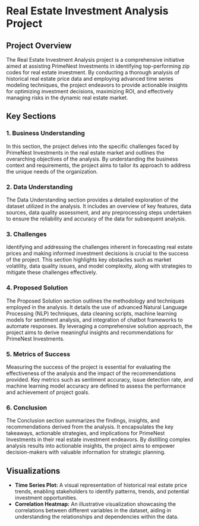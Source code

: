 # Real Estate Investment Analysis Project

## Project Overview
The Real Estate Investment Analysis project is a comprehensive initiative aimed at assisting PrimeNest Investments in identifying top-performing zip codes for real estate investment. By conducting a thorough analysis of historical real estate price data and employing advanced time series modeling techniques, the project endeavors to provide actionable insights for optimizing investment decisions, maximizing ROI, and effectively managing risks in the dynamic real estate market.

## Key Sections

### 1. Business Understanding
In this section, the project delves into the specific challenges faced by PrimeNest Investments in the real estate market and outlines the overarching objectives of the analysis. By understanding the business context and requirements, the project aims to tailor its approach to address the unique needs of the organization.

### 2. Data Understanding
The Data Understanding section provides a detailed exploration of the dataset utilized in the analysis. It includes an overview of key features, data sources, data quality assessment, and any preprocessing steps undertaken to ensure the reliability and accuracy of the data for subsequent analysis.

### 3. Challenges
Identifying and addressing the challenges inherent in forecasting real estate prices and making informed investment decisions is crucial to the success of the project. This section highlights key obstacles such as market volatility, data quality issues, and model complexity, along with strategies to mitigate these challenges effectively.

### 4. Proposed Solution
The Proposed Solution section outlines the methodology and techniques employed in the analysis. It details the use of advanced Natural Language Processing (NLP) techniques, data cleaning scripts, machine learning models for sentiment analysis, and integration of chatbot frameworks to automate responses. By leveraging a comprehensive solution approach, the project aims to derive meaningful insights and recommendations for PrimeNest Investments.

### 5. Metrics of Success
Measuring the success of the project is essential for evaluating the effectiveness of the analysis and the impact of the recommendations provided. Key metrics such as sentiment accuracy, issue detection rate, and machine learning model accuracy are defined to assess the performance and achievement of project goals.

### 6. Conclusion
The Conclusion section summarizes the findings, insights, and recommendations derived from the analysis. It encapsulates the key takeaways, actionable strategies, and implications for PrimeNest Investments in their real estate investment endeavors. By distilling complex analysis results into actionable insights, the project aims to empower decision-makers with valuable information for strategic planning.

## Visualizations
- **Time Series Plot:** A visual representation of historical real estate price trends, enabling stakeholders to identify patterns, trends, and potential investment opportunities.
- **Correlation Heatmap:** An illustrative visualization showcasing the correlations between different variables in the dataset, aiding in understanding the relationships and dependencies within the data.

